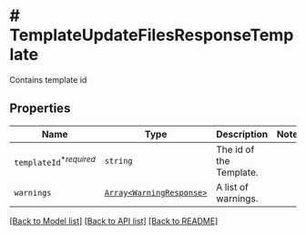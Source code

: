 # # TemplateUpdateFilesResponseTemplate

Contains template id

## Properties

Name | Type | Description | Notes
------------ | ------------- | ------------- | -------------
| `templateId`<sup>*_required_</sup> | ```string``` |  The id of the Template.  |  |
| `warnings` | [```Array<WarningResponse>```](WarningResponse.md) |  A list of warnings.  |  |

[[Back to Model list]](../../README.md#models) [[Back to API list]](../../README.md#endpoints) [[Back to README]](../../README.md)
